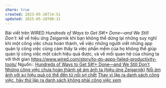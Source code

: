```yaml
---
share: true
created: 2023-05-26T14:51
updated: 2025-05-28T00:31
---
```

Bài viết trên WIRED *Hundreds of Ways to Get S#!+ Done—and We Still Don’t*: kể về hiệu ứng Zeigarnik khi bạn không thể dừng lại những suy nghĩ khi một công việc chưa hoàn thành, về việc những người viết những app quản lý công việc cũng cảm thấy là việc phần mềm của họ không thể giúp quản lý công việc một cách hiệu quả được, và về mối quan hệ của chúng ta với thời gian 
https://www.wired.com/story/to-do-apps-failed-productivity-tools/
Nguồn:: [Hundreds of Ways to Get S#!+ Done—and We Still Don’t](https://www.wired.com/story/to-do-apps-failed-productivity-tools/)
[Những công việc chưa hoàn thành sẽ ám ảnh ta (hiệu ứng Zeigarnik)](./Nh%E1%BB%AFng%20c%C3%B4ng%20vi%E1%BB%87c%20ch%C6%B0a%20ho%C3%A0n%20th%C3%A0nh%20s%E1%BA%BD%20%C3%A1m%20%E1%BA%A3nh%20ta%20(hi%E1%BB%87u%20%E1%BB%A9ng%20Zeigarnik).md)
[Nỗi ám ảnh với sự hiệu quả có thể đến từ nỗi sợ chết](./N%E1%BB%97i%20%C3%A1m%20%E1%BA%A3nh%20v%E1%BB%9Bi%20s%E1%BB%B1%20hi%E1%BB%87u%20qu%E1%BA%A3%20c%C3%B3%20th%E1%BB%83%20%C4%91%E1%BA%BFn%20t%E1%BB%AB%20n%E1%BB%97i%20s%E1%BB%A3%20ch%E1%BA%BFt.md)
[Thay vì lập ra danh sách công việc, hãy thử lập ra danh sách không phải công việc xem](../../../Qu%E1%BA%A3n%20l%C3%BD%20d%E1%BB%B1%20%C3%A1n,%20ph%C3%A1t%20tri%E1%BB%83n%20s%E1%BA%A3n%20ph%E1%BA%A9m,%20x%C3%A2y%20d%E1%BB%B1ng%20t%E1%BB%95%20ch%E1%BB%A9c/C%C3%B4ng%20vi%E1%BB%87c/S%E1%BA%AFp%20x%E1%BA%BFp%20%C4%91%E1%BB%99%20%C6%B0u%20ti%C3%AAn/Thay%20v%C3%AC%20l%E1%BA%ADp%20ra%20danh%20s%C3%A1ch%20c%C3%B4ng%20vi%E1%BB%87c,%20h%C3%A3y%20th%E1%BB%AD%20l%E1%BA%ADp%20ra%20danh%20s%C3%A1ch%20kh%C3%B4ng%20ph%E1%BA%A3i%20c%C3%B4ng%20vi%E1%BB%87c%20xem.md)